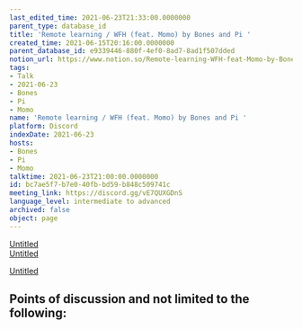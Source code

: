 ```yaml
---
last_edited_time: 2021-06-23T21:33:00.0000000
parent_type: database_id
title: 'Remote learning / WFH (feat. Momo) by Bones and Pi '
created_time: 2021-06-15T20:16:00.0000000
parent_database_id: e9339446-880f-4ef0-8ad7-8ad1f507dded
notion_url: https://www.notion.so/Remote-learning-WFH-feat-Momo-by-Bones-and-Pi-bc7ae5f7b7e040fbbd59b848c509741c
tags:
- Talk
- 2021-06-23
- Bones
- Pi
- Momo
name: 'Remote learning / WFH (feat. Momo) by Bones and Pi '
platform: Discord
indexDate: 2021-06-23
hosts:
- Bones
- Pi
- Momo
talktime: 2021-06-23T21:00:00.0000000
id: bc7ae5f7-b7e0-40fb-bd59-b848c509741c
meeting_link: https://discord.gg/vE7QUXGDnS
language_level: intermediate to advanced
archived: false
object: page
---
```


[Untitled](https://www.notion.so/23f0f26c7f1547c0b08477c0c6f1f461)   
[Untitled](https://www.notion.so/482e61b02b9c4456b2b4fe86bb7544c6)   

[Untitled](https://www.notion.so/60226399bd024bf4bf588586f8013a21)   
## Points of discussion and not limited to the following:

   
   
   
   

   



